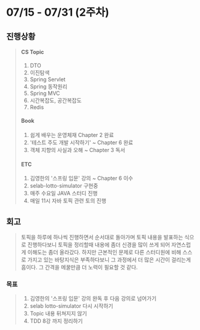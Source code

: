 # 07/15 - 07/31 (2주차)
 ## 진행상황
 > #### CS Topic </br> 
 > 1. DTO
 > 2. 이진탐색
 > 3. Spring Servlet
 > 4. Spring 동작원리
 > 5. Spring MVC
 > 6. 시간복잡도, 공간복잡도
 > 7. Redis
 > #### Book
> 1. 쉽게 배우는 운영체재 Chapter 2 완료
> 2. '테스트 주도 개발 시작하기' ~ Chapter 6 완료
> 3. 객체 지향의 사실과 오해  ~ Chapter 3 독서
> 
>  #### ETC
> 1. 김영한의  '스프링 입문' 강의 ~ Chapter 6 이수
> 2. selab-lotto-simulator 구현중
> 3. 매주 수요일 JAVA 스터디 진행
> 4. 매일 11시 자바 토픽 관련 토의 진행
>

 ## 회고
> 토픽을 하루에 하나씩 진행하면서 순서대로 돌아가며 토픽 내용을 발표하는 식으로 진행하다보니
> 토픽을 정리할때 내용에 좀더 신경을 많이 쓰게 되어 자연스럽게 이해도는 좀더 올라갔다.
> 하지만 근본적인 문제로 다른 스터디원에 비해 스스로 가지고 있는 바탕지식은 부족하다보니 그 과정에서 더 많은 시간이 걸리는게 흠이다.
> 그 간격을 메꿀만큼 더 노력이 필요할 것 같다.


### 목표
> 1. 김영한의 '스프링 입문' 강의 완독 후 다음 강의로 넘어가기 
> 2. selab lotto-simulator 다시 시작하기
> 3. Topic 내용 뒤쳐지지 않기
> 4. TDD 8강 까지 정리하기
> 

